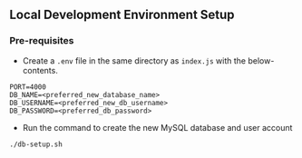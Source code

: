 ## Local Development Environment Setup

### Pre-requisites

* Create a `.env` file in the same directory as `index.js` with the below-contents.

```
PORT=4000
DB_NAME=<preferred_new_database_name>
DB_USERNAME=<preferred_new_db_username>
DB_PASSWORD=<preferred_db_password>
```

* Run the command to create the new MySQL database and user account

```
./db-setup.sh
```
